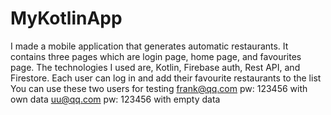 # MyKotlinApp
I made a mobile application that generates automatic restaurants. It contains three pages which are login page, home page, and favourites page. The technologies I used are, Kotlin, Firebase auth, Rest API, and Firestore.
Each user can log in and add their favourite restaurants to the list
You can use these two users for testing
frank@qq.com     pw: 123456   with own data
uu@qq.com         pw: 123456    with empty data

